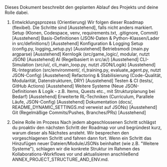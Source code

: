 Dieses Dokument beschreibt den geplanten Ablauf des Projekts und deine Rolle dabei.
1. Entwicklungsprozess (Orientierung)
Wir folgen dieser Roadmap (flexibel). Die Schritte sind [Ausstehend], falls nicht anders markiert.
Setup (Klonen, Codespace, venv, requirements.txt, .gitignore, Commit) [Ausstehend]
Basis-Definitionen (JSON-Daten & Python-Klassen/Lader in src/definitions/) [Ausstehend]
Konfiguration & Logging Setup (config.py, logging_setup.py) [Ausstehend]
Betriebsmodi (main.py argparse) [Ausstehend]
Kernlogik (src/game_logic/, modular, nutzt JSON) [Ausstehend]
AI (Regelbasiert in src/ai/) [Ausstehend]
CLI-Simulation (src/ui/, cli_main_loop.py, nutzt JSON/Logik) [Ausstehend]
RL-Integration (src/environment/, rl_training.py, evaluate_agent.py, nutzt JSON-Config) [Ausstehend]
Refactoring & Stabilisierung (Code-Qualität, Modularität, Datenstrukturen, DRY) [Ausstehend]
Testen & CI (tests/, GitHub Actions) [Ausstehend]
Weitere Systeme (Neue JSON-Definitionen & Logik - z.B. Items, Quests etc., mit Strukturplanung bei Bedarf) [Ausstehend]
Erweiterte RL-Techniken (Curriculum, Parallele Läufe, JSON-Config) [Ausstehend]
Dokumentation (docs/, README_DYNAMIC_SETTINGS.md verweist auf JSONs) [Ausstehend]
Git (Regelmäßige Commits/Pushes, Branches/PRs) [Ausstehend]

2. Deine Rolle im Prozess
Nach jedem abgeschlossenen Schritt schlägst du proaktiv den nächsten Schritt der Roadmap vor und begründest kurz, warum dieser als Nächstes ansteht. Wir besprechen den vorgeschlagenen Schritt und fahren dann fort. Wenn ein Schritt das Hinzufügen neuer Dateien/Module/JSONs beinhaltet (wie z.B. "Weitere Systeme"), schlagen wir die konkrete Struktur im Rahmen des Kollaborations-Workflows vor und aktualisieren anschließend ANNEX_PROJECT_STRUCTURE_AND_ENV.md.